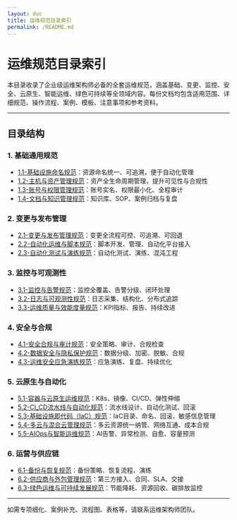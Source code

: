 ```yaml
---
layout: doc
title: 运维规范目录索引
permalink: /README.md
---
```


# 运维规范目录索引

本目录收录了企业级运维架构师必备的全套运维规范，涵盖基础、变更、监控、安全、云原生、智能运维、绿色可持续等全领域内容。每份文档均包含适用范围、详细规范、操作流程、案例、模板、注意事项和参考资料。

---

## 目录结构

### 1. 基础通用规范
- [1.1-基础设施命名规范](./1.1-基础设施命名规范.md)：资源命名统一、可追溯，便于自动化管理
- [1.2-主机与资产管理规范](./1.2-主机与资产管理规范.md)：资产全生命周期管理，提升可见性与合规性
- [1.3-账号与权限管理规范](./1.3-账号与权限管理规范.md)：账号实名、权限最小化、全程审计
- [1.4-文档与知识管理规范](./1.4-文档与知识管理规范.md)：知识库、SOP、案例归档与复盘

### 2. 变更与发布管理
- [2.1-变更与发布管理规范](./2.1-变更与发布管理规范.md)：变更全流程可控、可追溯、可回退
- [2.2-自动化运维与脚本规范](./2.2-自动化运维与脚本规范.md)：脚本开发、管理、自动化平台接入
- [2.3-自动化测试与演练规范](./2.3-自动化测试与演练规范.md)：自动化测试、演练、混沌工程

### 3. 监控与可观测性
- [3.1-监控与告警规范](./3.1-监控与告警规范.md)：监控全覆盖、告警分级、闭环处理
- [3.2-日志与可观测性规范](./3.2-日志与可观测性规范.md)：日志采集、结构化、分布式追踪
- [3.3-运维质量与效能度量规范](./3.3-运维质量与效能度量规范.md)：KPI指标、报告、持续改进

### 4. 安全与合规
- [4.1-安全合规与审计规范](./4.1-安全合规与审计规范.md)：安全策略、审计、合规检查
- [4.2-数据安全与隐私保护规范](./4.2-数据安全与隐私保护规范.md)：数据分级、加密、脱敏、合规
- [4.3-运维安全应急演练规范](./4.3-运维安全应急演练规范.md)：应急演练、复盘、持续优化

### 5. 云原生与自动化
- [5.1-容器与云原生运维规范](./5.1-容器与云原生运维规范.md)：K8s、镜像、CI/CD、弹性伸缩
- [5.2-CI_CD流水线与自动化规范](./5.2-CI_CD流水线与自动化规范.md)：流水线设计、自动化测试、回滚
- [5.3-基础设施即代码（IaC）规范](./5.3-基础设施即代码（IaC）规范.md)：IaC目录、命名、回滚、敏感信息管理
- [5.4-多云与混合云管理规范](./5.4-多云与混合云管理规范.md)：多云资源统一纳管、网络互通、成本合规
- [5.5-AIOps与智能运维规范](./5.5-AIOps与智能运维规范.md)：AI告警、异常检测、自愈、容量预测

### 6. 运营与供应链
- [6.1-备份与恢复规范](./6.1-备份与恢复规范.md)：备份策略、恢复流程、演练
- [6.2-供应商与外包管理规范](./6.2-供应商与外包管理规范.md)：第三方接入、合同、SLA、交接
- [6.3-绿色运维与可持续发展规范](./6.3-绿色运维与可持续发展规范.md)：节能降耗、资源回收、碳排放监控

---

如需专项细化、案例补充、流程图、表格等，请联系运维架构师团队。
